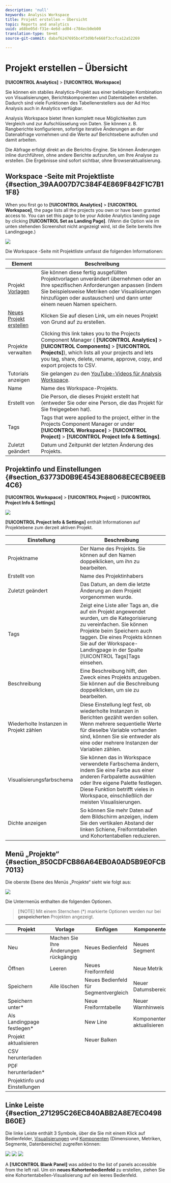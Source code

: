 ```yaml
---
description: 'null'
keywords: Analysis Workspace
title: Projekt erstellen – Übersicht
topic: Reports and analytics
uuid: a68be05d-f31e-4e6d-ad04-c784ecb0eb00
translation-type: tm+mt
source-git-commit: dabaf6247695bc4f3d9bfe668f3ccfca12a52269

---
```



# Projekt erstellen – Übersicht

**[!UICONTROL Analytics]** > **[!UICONTROL Workspace]**

Sie können ein stabiles Analytics-Projekt aus einer beliebigen Kombination von Visualisierungen, Berichtskomponenten und Datentabellen erstellen. Dadurch sind viele Funktionen des Tabellenerstellers aus der Ad Hoc Analysis auch in Analytics verfügbar.

Analysis Workspace bietet Ihnen komplett neue Möglichkeiten zum Vergleich und zur Aufschlüsselung von Daten. Sie können z. B. Rangberichte konfigurieren, sofortige iterative Änderungen an der Datenabfrage vornehmen und die Werte auf Berichtsebene aufrufen und damit arbeiten.

Die Abfrage erfolgt direkt an die Berichts-Engine. Sie können Änderungen inline durchführen, ohne andere Berichte aufzurufen, um Ihre Analyse zu erstellen. Die Ergebnisse sind sofort sichtbar, ohne Browseraktualisierung.

## Workspace -Seite mit Projektliste  {#section_39AA007D7C384F4E869F842F1C7B11F8}

When you first go to **[!UICONTROL Analytics]** > **[!UICONTROL Workspace]**, the page lists all the projects you own or have been granted access to. You can set this page to be your Adobe Analytics landing page by clicking **[!UICONTROL Set as Landing Page]**. (Wenn die Option wie im unten stehenden Screenshot nicht angezeigt wird, ist die Seite bereits Ihre Landingpage.)

![](assets/sample-project.png)

Die Workspace -Seite mit Projektliste umfasst die folgenden Informationen:

| Element | Beschreibung |
|---|---|
| Projekt  [Vorlagen](/help/analyze/analysis-workspace/build-workspace-project/starter-projects.md) | Sie können diese fertig ausgefüllten Projektvorlagen unverändert übernehmen oder an Ihre spezifischen Anforderungen anpassen (indem Sie beispielsweise Metriken oder Visualisierungen hinzufügen oder austauschen) und dann unter einem neuen Namen speichern. |
| [Neues Projekt erstellen](/help/analyze/analysis-workspace/build-workspace-project/t-freeform-project.md) | Klicken Sie auf diesen Link, um ein neues Projekt von Grund auf zu erstellen. |
| Projekte verwalten | Clicking this link takes you to the Projects Component Manager ( **[!UICONTROL Analytics]** > **[!UICONTROL Components]** > **[!UICONTROL Projects]**), which lists all your projects and lets you tag, share, delete, rename, approve, copy, and export projects to CSV. |
| Tutorials anzeigen | Sie gelangen zu den [YouTube-Videos für Analysis Workspace](https://www.youtube.com/playlist?list=PL2tCx83mn7GuNnQdYGOtlyCu0V5mEZ8sS). |
| Name | Name des Workspace-Projekts. |
| Erstellt von | Die Person, die dieses Projekt erstellt hat (entweder Sie oder eine Person, die das Projekt für Sie freigegeben hat). |
| Tags | Tags that were applied to the project, either in the Projects Component Manager or under **[!UICONTROL Workspace]** > **[!UICONTROL Project]** > **[!UICONTROL Project Info & Settings]**. |
| Zuletzt geändert | Datum und Zeitpunkt der letzten Änderung des Projekts. |

## Projektinfo und Einstellungen {#section_63773D0B9E4543E88068ECECB9EEB4C6}

**[!UICONTROL Workspace]** > **[!UICONTROL Project]** > **[!UICONTROL Project Info & Settings]**

![](assets/projectinfo.png)

**[!UICONTROL Project Info & Settings]** enthält Informationen auf Projektebene zum derzeit aktiven Projekt.

| Einstellung | Beschreibung |
|---|---|
| Projektname | Der Name des Projekts. Sie können auf den Namen doppelklicken, um ihn zu bearbeiten. |
| Erstellt von | Name des Projektinhabers |
| Zuletzt geändert | Das Datum, an dem die letzte Änderung an dem Projekt vorgenommen wurde. |
| Tags | Zeigt eine Liste aller Tags an, die auf ein Projekt angewendet wurden, um die Kategorisierung zu vereinfachen. Sie können Projekte beim Speichern auch taggen. Die eines Projekts können Sie auf der Workspace-Landingpage in der Spalte [!UICONTROL Tags]Tags einsehen. |
| Beschreibung | Eine Beschreibung hilft, den Zweck eines Projekts anzugeben. Sie können auf die Beschreibung doppelklicken, um sie zu bearbeiten. |
| Wiederholte Instanzen in Projekt zählen | Diese Einstellung legt fest, ob wiederholte Instanzen in Berichten gezählt werden sollen. Wenn mehrere sequentielle Werte für dieselbe Variable vorhanden sind, können Sie sie entweder als eine oder mehrere Instanzen der Variablen zählen. |
| Visualisierungsfarbschema | Sie können das in Workspace verwendete Farbschema ändern, indem Sie eine Farbe aus einer anderen Farbpalette auswählen oder Ihre eigene Palette festlegen. Diese Funktion betrifft vieles in Workspace, einschließlich der meisten Visualisierungen. |
| Dichte anzeigen | So können Sie mehr Daten auf dem Bildschirm anzeigen, indem Sie den vertikalen Abstand der linken Schiene, Freiformtabellen und Kohortentabellen reduzieren. |

## Menü „Projekte“ {#section_850CDFCB86A64EB0A0AD5B9E0FCB7013}

Die oberste Ebene des Menüs „Projekte“ sieht wie folgt aus:

![](assets/new-project-menus.png)

Die Untermenüs enthalten die folgenden Optionen.

>[!NOTE] Mit einem Sternchen (*) markierte Optionen werden nur bei **gespeicherten** Projekten angezeigt.

| Projekt | Vorlage | Einfügen | Komponenten | Freigabe | Hilfe |
|---|---|---|---|---|---|
| Neu | Machen Sie Ihre Änderungen rückgängig | Neues Bedienfeld | Neues Segment | Projekt freigeben | Videos |
| Öffnen | Leeren | Neues Freiformfeld | Neue Metrik | Projektverknüpfung abrufen* | Tastaturbefehle |
| Speichern | Alle löschen | Neues Bedienfeld für Segmentvergleich | Neuer Datumsbereich | Datei jetzt senden* | Hilfeforum |
| Speichern unter* |  | Neue Freiformtabelle | Neuer Warnhinweis | Datei planmäßig senden* |  |
| Als Landingpage festlegen* |  | New Line | Komponenten aktualisieren | Projekt kuratieren |  |
| Projekt aktualisieren |  | Neuer Balken |  |  |  |
| CSV herunterladen |  |  |  |  |  |
| PDF herunterladen* |  |  |  |  |  |
| Projektinfo und Einstellungen |  |  |  |  |  |

## Linke Leiste  {#section_271295C26EC840ABB2A8E7EC0498B60E}

Die linke Leiste enthält 3 Symbole, über die Sie mit einem Klick auf Bedienfelder, [Visualisierungen](/help/analyze/analysis-workspace/visualizations/freeform-analysis-visualizations.md) und [Komponenten](/help/analyze/analysis-workspace/components/analysis-workspace-components.md) (Dimensionen, Metriken, Segmente, Datenbereiche) zugreifen können:

![](assets/panels.png) ![](assets/visualizations.png) ![](assets/components.png)

A **[!UICONTROL Blank Panel]** was added to the list of panels accessible from the left rail. Um ein **neues Kohortenbedienfeld** zu erstellen, ziehen Sie eine Kohortentabellen-Visualisierung auf ein leeres Bedienfeld.
